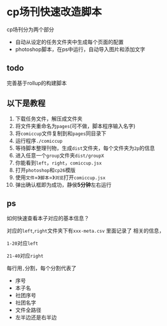 # cp场刊快速改造脚本
cp场刊分为两个部分
* 自动从设定的任务文件夹中生成每个页面的配置
* photoshop脚本，在ps中运行，自动导入图片和添加文字

## todo
完善基于rollup的构建脚本

## 以下是教程
1. 下载任务文件，解压成文件夹
2. 将文件夹重命名为`pages`(可不做，脚本程序输入名字)
3. 将`comiccup`文件复制到和`pages`同目录下
4. 运行程序`./comiccup`
5. 等待脚本整理刊物，生成`dist`文件夹，每个文件夹为`2p`的信息
6. 进入任意一个`group`文件夹`dist/groupX`
7. 你能看到`left`，`right`，`comiccup.jsx`
8. 打开`photoshop`和`cp26`模版
9. 使用`文件`=》`脚本`=》`浏览`打开`comiccup.jsx`
10. 弹出确认框即为成功，静侯**5分钟**左右运行

## ps
如何快速查看本子对应的基本信息？

对应的`left`,`right`文件夹下有`xxx-meta.csv` 里面记录了 相关的信息，  

`1-20`对应`left`

`21-40`对应`right`

每行用`,`分割，每个分割代表了
* 序号
* 本子名
* 社团序号
* 社团名字
* 文件全路径
* 左半边还是右半边